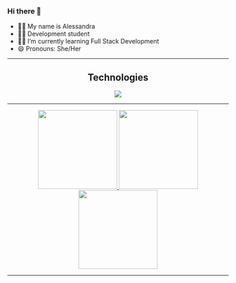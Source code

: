 ### Hi there 👋

- 👱‍♀️ My name is Alessandra
- 👩‍🎨 Development student
- 👩‍💻 I’m currently learning Full Stack Development
- 😄 Pronouns: She/Her

 <hr/>
 
<h2 align="center">Technologies</h2>
<div>
<p align="center">
  <a href="https://skillicons.dev">
    <img src="https://skillicons.dev/icons?i=java,js,html,css,react,mysql,postman,docker,git,github,vscode,eclipse,notion" />
  </a>
</p>
</div>

 <hr/>
 
<div>
  <p align="center">
<a href="https://github.com/Alessandra1999">
<a href="https://github.com/Alessandra1999">
<img loading="lazy" height="180em" src="https://github-readme-stats.vercel.app/api?username=Alessandra1999&theme=dracula&show_icons=true&hide_border=true&count_private=true"/>
<img loading="lazy" height="180em" src="https://github-readme-streak-stats.herokuapp.com/?user=Alessandra1999&theme=dracula&hide_border=true"/>
<img loading="lazy" height="180em" src="https://github-readme-stats.vercel.app/api/top-langs/?username=Alessandra1999&theme=dracula&show_icons=true&hide_border=true&layout=compact"/>
</p>
</div>

<hr/>

